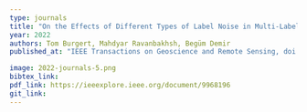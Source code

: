 ```yaml
---
type: journals
title: "On the Effects of Different Types of Label Noise in Multi-Label Remote Sensing Image Classification"
year: 2022
authors: Tom Burgert, Mahdyar Ravanbakhsh, Begüm Demir
published_at: "IEEE Transactions on Geoscience and Remote Sensing, doi: 10.1109/TGRS.2022.3226371, 2022"

image: 2022-journals-5.png
bibtex_link:
pdf_link: https://ieeexplore.ieee.org/document/9968196
git_link:
---
```

